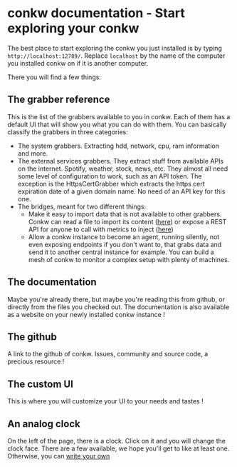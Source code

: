 # conkw documentation - Start exploring your conkw

The best place to start exploring the conkw you just installed is by typing `http://localhost:12789/`. Replace `localhost` by the name of the computer you installed conkw on if it is another computer.

There you will find a few things:

## The grabber reference

This is the list of the grabbers available to you in conkw. Each of them has a default UI that will show you what you can do with them. You can basically classify the grabbers in three categories:

* The system grabbers. Extracting hdd, network, cpu, ram information and more.
* The external services grabbers. They extract stuff from available APIs on the internet. Spotify, weather, stock, news, etc. They almost all need some level of configuration to work, such as an API token. The exception is the HttpsCertGrabber which extracts the https cert expiration date of a given domain name. No need of an API key for this one.
* The bridges, meant for two different things:
    * Make it easy to import data that is not available to other grabbers. Conkw can read a file to import its content ([here](GRABBER_FILE.md)) or expose a REST API for anyone to call with metrics to inject ([here](GRABBER_EMI.md))
    * Allow a conkw instance to become an agent, running silently, not even exposing endpoints if you don't want to, that grabs data and send it to another central instance for example. You can build a mesh of conkw to monitor a complex setup with plenty of machines.


## The documentation

Maybe you're already there, but maybe you're reading this from github, or directly from the files you checked out. The documentation is also available as a website on your newly installed conkw instance !

## The github

A link to the github of conkw. Issues, community and source code, a precious resource !

## The custom UI

This is where you will customize your UI to your needs and tastes !

## An analog clock

On the left of the page, there is a clock. Click on it and you will change the clock face. There are a few available, we hope you'll get to like at least one. Otherwise, you can [write your own](WRITE_A_CLOCK_FACE.md)